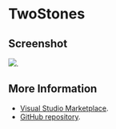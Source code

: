 # TwoStones



## Screenshot
![](https://raw.githubusercontent.com/gerane/VSCodeThemes/master/gerane.Theme-TwoStones/screenshot.png).


## More Information
* [Visual Studio Marketplace](https://marketplace.visualstudio.com/items/gerane.Theme-TwoStones).
* [GitHub repository](https://github.com/gerane/VSCodeThemes).
